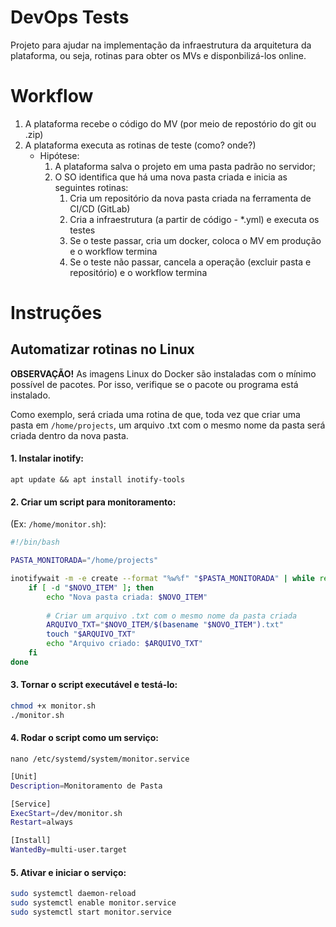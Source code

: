 # DevOps Tests

Projeto para ajudar na implementação da infraestrutura da arquitetura da plataforma, ou seja, rotinas para obter os MVs e disponbilizá-los online.

# Workflow

1. A plataforma recebe o código do MV (por meio de repostório do git ou .zip)
1. A plataforma executa as rotinas de teste (como? onde?)
    - Hipótese:
        1. A plataforma salva o projeto em uma pasta padrão no servidor;
        1. O SO identifica que há uma nova pasta criada e inicia as seguintes rotinas:
            1. Cria um repositório da nova pasta criada na ferramenta de CI/CD (GitLab) 
            1. Cria a infraestrutura (a partir de código - *.yml) e executa os testes
            1. Se o teste passar, cria um docker, coloca o MV em produção e o workflow termina
            1. Se o teste não passar, cancela a operação (excluir pasta e repositório) e o workflow termina


# Instruções

## Automatizar rotinas no Linux

**OBSERVAÇÃO!** As imagens Linux do Docker são instaladas com o mínimo possível de pacotes. Por isso, verifique se o pacote ou programa está instalado.

Como exemplo, será criada uma rotina de que, toda vez que criar uma pasta em `/home/projects`, um arquivo .txt com o mesmo nome da pasta será criada dentro da nova pasta.

#### 1. Instalar inotify:
`apt update && apt install inotify-tools`

#### 2. Criar um script para monitoramento:
(Ex: `/home/monitor.sh`):
```bash
#!/bin/bash

PASTA_MONITORADA="/home/projects"

inotifywait -m -e create --format "%w%f" "$PASTA_MONITORADA" | while read NOVO_ITEM; do
    if [ -d "$NOVO_ITEM" ]; then
        echo "Nova pasta criada: $NOVO_ITEM"
        
        # Criar um arquivo .txt com o mesmo nome da pasta criada
        ARQUIVO_TXT="$NOVO_ITEM/$(basename "$NOVO_ITEM").txt"
        touch "$ARQUIVO_TXT"
        echo "Arquivo criado: $ARQUIVO_TXT"
    fi
done
```

#### 3. Tornar o script executável e testá-lo:
```bash
chmod +x monitor.sh
./monitor.sh
```

#### 4. Rodar o script como um serviço:
`nano /etc/systemd/system/monitor.service`
```bash
[Unit]
Description=Monitoramento de Pasta

[Service]
ExecStart=/dev/monitor.sh
Restart=always

[Install]
WantedBy=multi-user.target
```

#### 5. Ativar e iniciar o serviço:
```bash
sudo systemctl daemon-reload
sudo systemctl enable monitor.service
sudo systemctl start monitor.service
```